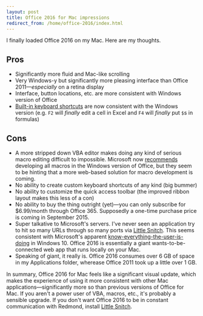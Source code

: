 ```yaml
---
layout: post
title: Office 2016 for Mac impressions
redirect_from: /home/office-2016/index.html
---
```

<p>I finally loaded Office 2016 on my Mac. Here are my thoughts.</p>

<h2 id="pros">Pros</h2>

<ul>
<li>Significantly more fluid and Mac-like scrolling</li>
<li>Very Windows-y but significantly more pleasing interface than Office 2011—<em>especially</em> on a retina display</li>
<li>Interface, button locations, etc. are more consistent with Windows version of Office</li>
<li><a href="https://support.office.com/en-us/article/Keyboard-shortcuts-in-Excel-2016-for-Mac-acf5419e-1f87-444d-962f-4e951a658ccd">Built-in keyboard shortcuts</a> are now consistent with the Windows version (e.g. <code>F2</code> will <em>finally</em> edit a cell in Excel and <code>F4</code> will <em>finally</em> put <code>$</code>s in formulas)</li>
</ul>

<h2 id="cons">Cons</h2>

<ul>
<li>A more stripped down VBA editor makes doing any kind of serious macro editing difficult to impossible. Microsoft now <a href="https://blogs.office.com/2015/07/22/your-top-10-questions-about-office-2016-for-mac-answered/">recommends</a> developing all macros in the Windows version of Office, but they seem to be hinting that a more web-based solution for macro development is coming.</li>
<li>No ability to create custom keyboard shortcuts of any kind (big bummer)</li>
<li>No ability to customize the quick access toolbar (the improved ribbon layout makes this less of a con)</li>
<li>No ability to buy the thing outright (yet)—you can only subscribe for $6.99/month through Office 365. Supposedly a one-time purchase price is coming in September 2015.</li>
<li>Super talkative to Microsoft's servers. I've never seen an application try to hit so many URLs through so many ports via <a href="http://www.practicallyefficient.com/home/2014/7/8/little-snitch">Little Snitch</a>. This seems consistent with Microsoft's apparent <a href="http://www.computerworld.com/article/2968288/microsoft-windows/windows-10-makes-diagnostic-data-collection-compulsory.html">know-everything-the-user-is-doing</a> in Windows 10. Office 2016 is essentially a giant wants-to-be-connected web app that runs locally on your Mac.</li>
<li>Speaking of giant, it really is. Office 2016 consumes over 6 GB of space in my Applications folder, wherease Office 2011 took up a little over 1 GB.</li>
</ul>

<p>In summary, Office 2016 for Mac feels like a significant visual update, which makes the experience of using it more consistent with other Mac applications—significantly more so than previous versions of Office for Mac. If you aren't a power user of VBA, macros, etc., it's probably a sensible upgrade. If you don't want Office 2016 to be in constant communication with Redmond, install <a href="http://www.practicallyefficient.com/home/2014/7/8/little-snitch">Little Snitch</a>.</p>
